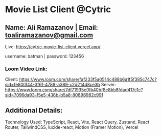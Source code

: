# Movie List Client @Cytric

## Name: Ali Ramazanov | Email: toaliramazanov@gmail.com

Live: https://cytric-movie-list-client.vercel.app/

username: batman | password: 123456

### Loom Video Link:

Client: https://www.loom.com/share/faf233f5a0514c488b6a1f5f385c747c?sid=fe800f44-3f6f-4788-a389-c2d214d8ce3b
Server: https://www.loom.com/share/7df71935e0fb40bf8c8bb8fdad417c1c?sid=7096da93-f5e5-438b-b5a8-80896982c991

## Additional Details:

Technology Used: TypeScript, React, Vite, React Query, Zustand, React Router, TailwindCSS, lucide-react, Motion (Framer Motion), Vercel
